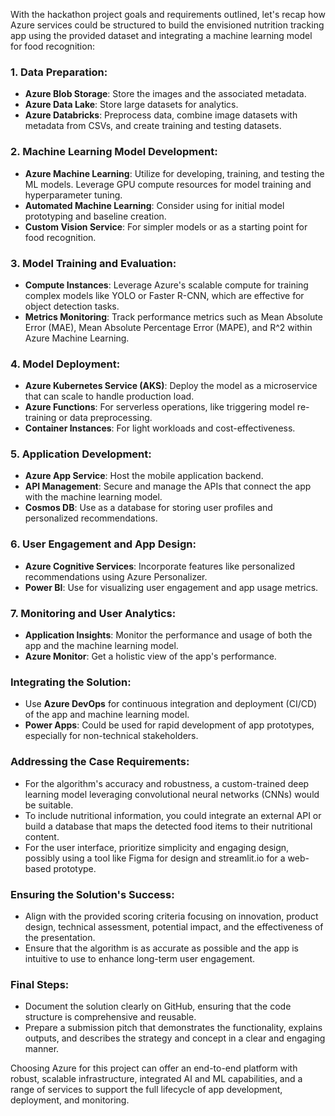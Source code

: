 With the hackathon project goals and requirements outlined, let's recap how Azure services could be structured to build the envisioned nutrition tracking app using the provided dataset and integrating a machine learning model for food recognition:

### 1. Data Preparation:
- **Azure Blob Storage**: Store the images and the associated metadata.
- **Azure Data Lake**: Store large datasets for analytics.
- **Azure Databricks**: Preprocess data, combine image datasets with metadata from CSVs, and create training and testing datasets.

### 2. Machine Learning Model Development:
- **Azure Machine Learning**: Utilize for developing, training, and testing the ML models. Leverage GPU compute resources for model training and hyperparameter tuning.
- **Automated Machine Learning**: Consider using for initial model prototyping and baseline creation.
- **Custom Vision Service**: For simpler models or as a starting point for food recognition.

### 3. Model Training and Evaluation:
- **Compute Instances**: Leverage Azure's scalable compute for training complex models like YOLO or Faster R-CNN, which are effective for object detection tasks.
- **Metrics Monitoring**: Track performance metrics such as Mean Absolute Error (MAE), Mean Absolute Percentage Error (MAPE), and R^2 within Azure Machine Learning.

### 4. Model Deployment:
- **Azure Kubernetes Service (AKS)**: Deploy the model as a microservice that can scale to handle production load.
- **Azure Functions**: For serverless operations, like triggering model re-training or data preprocessing.
- **Container Instances**: For light workloads and cost-effectiveness.

### 5. Application Development:
- **Azure App Service**: Host the mobile application backend.
- **API Management**: Secure and manage the APIs that connect the app with the machine learning model.
- **Cosmos DB**: Use as a database for storing user profiles and personalized recommendations.

### 6. User Engagement and App Design:
- **Azure Cognitive Services**: Incorporate features like personalized recommendations using Azure Personalizer.
- **Power BI**: Use for visualizing user engagement and app usage metrics.

### 7. Monitoring and User Analytics:
- **Application Insights**: Monitor the performance and usage of both the app and the machine learning model.
- **Azure Monitor**: Get a holistic view of the app's performance.

### Integrating the Solution:
- Use **Azure DevOps** for continuous integration and deployment (CI/CD) of the app and machine learning model.
- **Power Apps**: Could be used for rapid development of app prototypes, especially for non-technical stakeholders.

### Addressing the Case Requirements:
- For the algorithm's accuracy and robustness, a custom-trained deep learning model leveraging convolutional neural networks (CNNs) would be suitable.
- To include nutritional information, you could integrate an external API or build a database that maps the detected food items to their nutritional content.
- For the user interface, prioritize simplicity and engaging design, possibly using a tool like Figma for design and streamlit.io for a web-based prototype.

### Ensuring the Solution's Success:
- Align with the provided scoring criteria focusing on innovation, product design, technical assessment, potential impact, and the effectiveness of the presentation.
- Ensure that the algorithm is as accurate as possible and the app is intuitive to use to enhance long-term user engagement.

### Final Steps:
- Document the solution clearly on GitHub, ensuring that the code structure is comprehensive and reusable.
- Prepare a submission pitch that demonstrates the functionality, explains outputs, and describes the strategy and concept in a clear and engaging manner.

Choosing Azure for this project can offer an end-to-end platform with robust, scalable infrastructure, integrated AI and ML capabilities, and a range of services to support the full lifecycle of app development, deployment, and monitoring.
